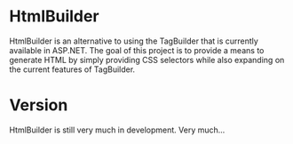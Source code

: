 HtmlBuilder
===========

HtmlBuilder is an alternative to using the TagBuilder that is currently available in ASP.NET.  The goal of this project is to provide a means to generate HTML by simply providing CSS selectors while also expanding on the current features of TagBuilder.

Version
===========
HtmlBuilder is still very much in development. Very much...